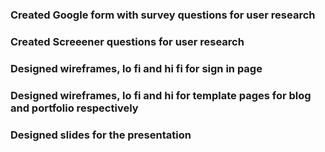### Created Google form with survey questions for user research 
### Created Screeener questions for user research
### Designed wireframes, lo fi and hi fi for sign in page
### Designed wireframes, lo fi and hi for template pages for blog and portfolio respectively
### Designed slides for the presentation

